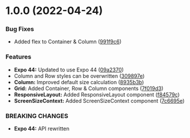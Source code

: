 # 1.0.0 (2022-04-24)

### Bug Fixes

*   Added flex to Container & Column ([991f9c6](https://github.com/BlueBaseJS/plugin-responsive-grid/commit/991f9c6470812f7bf6000067f5cdf8fbbd91822d))

### Features

*   **Expo 44:** Updated to use Expo 44 ([09a2370](https://github.com/BlueBaseJS/plugin-responsive-grid/commit/09a2370af45603e3e6f590e26a5e19089665e3ed))
*   Column and Row styles can be overwritten ([309897e](https://github.com/BlueBaseJS/plugin-responsive-grid/commit/309897e3dc4e4648cb5e05c2318221d2163e5a15))
*   **Column:** Improved default size calculation ([8935b3b](https://github.com/BlueBaseJS/plugin-responsive-grid/commit/8935b3bacb40d03e0821807e9daf69754aa0c833))
*   **Grid:** Added Container, Row & Column components ([7f019d3](https://github.com/BlueBaseJS/plugin-responsive-grid/commit/7f019d3deff1e559677fef37485640047b4f5b3c))
*   **ResponsiveLayout:** Added ResponsiveLayout component ([f84579c](https://github.com/BlueBaseJS/plugin-responsive-grid/commit/f84579c696f3a9384070cb5b9718b53562eb4c36))
*   **ScreenSizeContext:** Added ScreenSizeContext component ([7c6695e](https://github.com/BlueBaseJS/plugin-responsive-grid/commit/7c6695e74809def6ec29eb17b93286c1d3162d6a))

### BREAKING CHANGES

*   **Expo 44:** API rewritten
